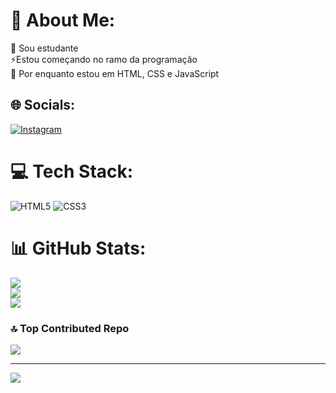 # 💫 About Me:
🔭 Sou estudante<br>⚡Estou começando no ramo da programação <br>🌱 Por enquanto estou em HTML, CSS e JavaScript


## 🌐 Socials:
[![Instagram](https://img.shields.io/badge/Instagram-%23E4405F.svg?logo=Instagram&logoColor=white)](https://instagram.com/karlloz_z) 

# 💻 Tech Stack:
![HTML5](https://img.shields.io/badge/html5-%23E34F26.svg?style=for-the-badge&logo=html5&logoColor=white) ![CSS3](https://img.shields.io/badge/css3-%231572B6.svg?style=for-the-badge&logo=css3&logoColor=white)
# 📊 GitHub Stats:
![](https://github-readme-stats.vercel.app/api?username=karll0s&theme=dracula&hide_border=false&include_all_commits=true&count_private=false)<br/>
![](https://github-readme-streak-stats.herokuapp.com/?user=karll0s&theme=dracula&hide_border=false)<br/>
![](https://github-readme-stats.vercel.app/api/top-langs/?username=karll0s&theme=dracula&hide_border=false&include_all_commits=true&count_private=false&layout=compact)

### 🔝 Top Contributed Repo
![](https://github-contributor-stats.vercel.app/api?username=karll0s&limit=5&theme=dracula&combine_all_yearly_contributions=true)

---
[![](https://visitcount.itsvg.in/api?id=karll0s&icon=5&color=6)](https://visitcount.itsvg.in)

<!-- Proudly created with GPRM ( https://gprm.itsvg.in ) -->

